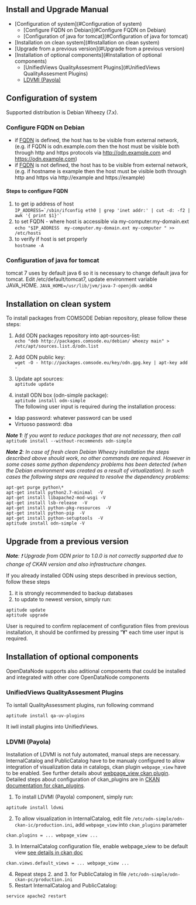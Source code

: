 Install and Upgrade Manual
---

- [Configuration of system](#Configuration of system)
	- [Configure FQDN on Debian](#Configure FQDN on Debian)
	- [Configuration of java for tomcat](#Configuration of java for tomcat)
- [Installation on clean system](#Installation on clean system)
- [Upgrade from a previous version](#Upgrade from a previous version)
- [Installation of optional components](#Installation of optional components)
	- [UnifiedViews QualityAssesment Plugins](#UnifiedViews QualityAssesment Plugins)
	- [LDVMI (Payola)](#LDVMI (Payola))

## Configuration of system

Supported distribution is Debian Wheezy (7.x).

### Configure FQDN on Debian

* if [FQDN](http://en.wikipedia.org/wiki/Fully_qualified_domain_name) is defined, the host has to be visible from external network, (e.g. if FQDN is odn.example.com then the host must be visible both through http and https protocols via http://odn.example.com and https://odn.example.com)
* if [FQDN](http://en.wikipedia.org/wiki/Fully_qualified_domain_name) is not defined, the host has to be visible from external network, (e.g. if hostname is example then the host must be visible both through http and https via http://example and https://example)

#### Steps to configure FQDN

1. to get ip address of host <br>
```IP_ADDRESS=`/sbin/ifconfig eth0 | grep 'inet addr:' | cut -d: -f2 | awk '{ print $1}'` ```
2. to set FQDN - where host is accessible via  my-computer.my-domain.ext <br>
```echo "$IP_ADDRESS  my-computer.my-domain.ext my-computer " >> /etc/hosts```
3. to verify if host is set properly <br>
```hostname -A```

### Configuration of java for tomcat
tomcat 7 uses by default java 6 so it is necessary to change default java for tomcat. Edit /etc/default/tomcat7, update environment variable JAVA_HOME.
`JAVA_HOME=/usr/lib/jvm/java-7-openjdk-amd64`

## Installation on clean system

To install packages from COMSODE Debian repository, please follow these steps:
 
1. Add ODN packages repository into apt-sources-list: <br>
`echo "deb http://packages.comsode.eu/debian/ wheezy main" > /etc/apt/sources.list.d/odn.list`

2. Add ODN public key: <br>
`wget -O - http://packages.comsode.eu/key/odn.gpg.key | apt-key add -`

3. Update apt sources: <br>
`aptitude update`

4. install ODN box (odn-simple package): <br>
`aptitude install odn-simple` <br>
The following user input is required during the installation process:
 * ldap password: whatever password can be used
 * Virtuoso password: dba

*__Note 1__: If you want to reduce packages that are not necessary, then call* <br>
```aptitude install --without-recommends odn-simple```

*__Note 2__: In case of fresh clean Debian Wheezy installation the steps described above should work, no other commands are required. However in some cases some python dependency problems has been detected (when the Debian environment was created as a result of virtualization).
In such cases the following steps are required to resolve the dependency problems:*
```
apt-get purge python\*
apt-get install python2.7-minimal  -V
apt-get install libapache2-mod-wsgi -V
apt-get install lsb-release  -V
apt-get install python-pkg-resources  -V
apt-get install python-pip  -V
apt-get install python-setuptools  -V
aptitude install odn-simple -V
```

## Upgrade from a previous version

*__Note__: :exclamation: Upgrade from ODN prior to 1.0.0 is not correctly supported due to change of CKAN version and also infrastructure changes.*

If you already installed ODN using steps described in previous section, follow these steps

1. it is strongly recommended to backup databases
2. to update to newest version, simply run:
```
aptitude update
aptitude upgrade
```
User is required to confirm replacement of configuration files from previous installation, it should be confirmed by pressing **'Y'** each time user input is required.

## Installation of optional components

OpenDataNode supports also aditional components that could be installed and integrated with other core OpenDataNode components

### UnifiedViews QualityAssesment Plugins

To isntall QualityAssessment plugins, run following command
```
aptitude install qa-uv-plugins
```
It iwll install plugins into UnifiedViews.

### LDVMI (Payola)

Installation of LDVMI is not fuly automated, manual steps are necessary. InternalCatalog and  PublicCatalog have to be manualy configured to allow integration of visualization data in catalogs, ckan plugin `webpage_view` have to be enabled. See  further details about [webpage_view ckan plugin](http://docs.ckan.org/en/ckan-2.3.1/maintaining/data-viewer.html#web-page-view).
Detailed steps about configuration of ckan_plugins are in [CKAN documentation for ckan_plugins](http://docs.ckan.org/en/ckan-2.3.1/maintaining/configuration.html#ckan-plugins).

1. To install LDVMI (Payola) component, simply run:
```
aptitude install ldvmi
```
2. To allow visualization in InternalCatalog, edit file `/etc/odn-simple/odn-ckan-ic/production.ini`, add `webpage_view` into `ckan_plugins` parameter
```
ckan.plugins = ... webpage_view ...
```
3. In InternalCatalog configuration file, enable webpage_view to be default view [see details in ckan doc](http://docs.ckan.org/en/ckan-2.3.1/maintaining/configuration.html#ckan-views-default-views)
```
ckan.views.default_views = ... webpage_view ...
```
4. Repeat steps 2. and 3. for PublicCatalog in file `/etc/odn-simple/odn-ckan-pc/production.ini`
5. Restart InternalCatalog and PublicCatalog:
```
service apache2 restart
```
